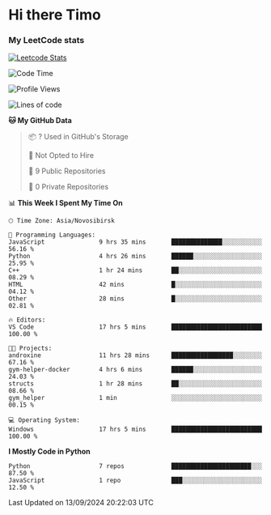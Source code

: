 # Hi there Timo
### My LeetCode stats
[![Leetcode Stats](https://leetcard.jacoblin.cool/przdtl?border=0&radius=20&ext=heatmap&theme=nord)](https://leetcode.com/przdtl)

<!--START_SECTION:waka-->
![Code Time](http://img.shields.io/badge/Code%20Time-303%20hrs%2043%20mins-blue)

![Profile Views](http://img.shields.io/badge/Profile%20Views-0-blue)

![Lines of code](https://img.shields.io/badge/From%20Hello%20World%20I%27ve%20Written-78.3%20thousand%20lines%20of%20code-blue)

**🐱 My GitHub Data** 

> 📦 ? Used in GitHub's Storage 
 > 
> 🚫 Not Opted to Hire
 > 
> 📜 9 Public Repositories 
 > 
> 🔑 0 Private Repositories 
 > 
📊 **This Week I Spent My Time On** 

```text
🕑︎ Time Zone: Asia/Novosibirsk

💬 Programming Languages: 
JavaScript               9 hrs 35 mins       ██████████████░░░░░░░░░░░   56.16 % 
Python                   4 hrs 26 mins       ██████░░░░░░░░░░░░░░░░░░░   25.95 % 
C++                      1 hr 24 mins        ██░░░░░░░░░░░░░░░░░░░░░░░   08.29 % 
HTML                     42 mins             █░░░░░░░░░░░░░░░░░░░░░░░░   04.12 % 
Other                    28 mins             █░░░░░░░░░░░░░░░░░░░░░░░░   02.81 % 

🔥 Editors: 
VS Code                  17 hrs 5 mins       █████████████████████████   100.00 % 

🐱‍💻 Projects: 
androxine                11 hrs 28 mins      █████████████████░░░░░░░░   67.16 % 
gym-helper-docker        4 hrs 6 mins        ██████░░░░░░░░░░░░░░░░░░░   24.03 % 
structs                  1 hr 28 mins        ██░░░░░░░░░░░░░░░░░░░░░░░   08.66 % 
gym_helper               1 min               ░░░░░░░░░░░░░░░░░░░░░░░░░   00.15 % 

💻 Operating System: 
Windows                  17 hrs 5 mins       █████████████████████████   100.00 % 
```

**I Mostly Code in Python** 

```text
Python                   7 repos             ██████████████████████░░░   87.50 % 
JavaScript               1 repo              ███░░░░░░░░░░░░░░░░░░░░░░   12.50 % 
```




 Last Updated on 13/09/2024 20:22:03 UTC
<!--END_SECTION:waka-->
